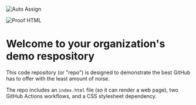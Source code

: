 ![Auto Assign](https://github.com/bengkelmotor/demo-repository/actions/workflows/auto-assign.yml/badge.svg)

![Proof HTML](https://github.com/bengkelmotor/demo-repository/actions/workflows/proof-html.yml/badge.svg)

# Welcome to your organization's demo respository
This code repository (or "repo") is designed to demonstrate the best GitHub has to offer with the least amount of noise.

The repo includes an `index.html` file (so it can render a web page), two GitHub Actions workflows, and a CSS stylesheet dependency.
